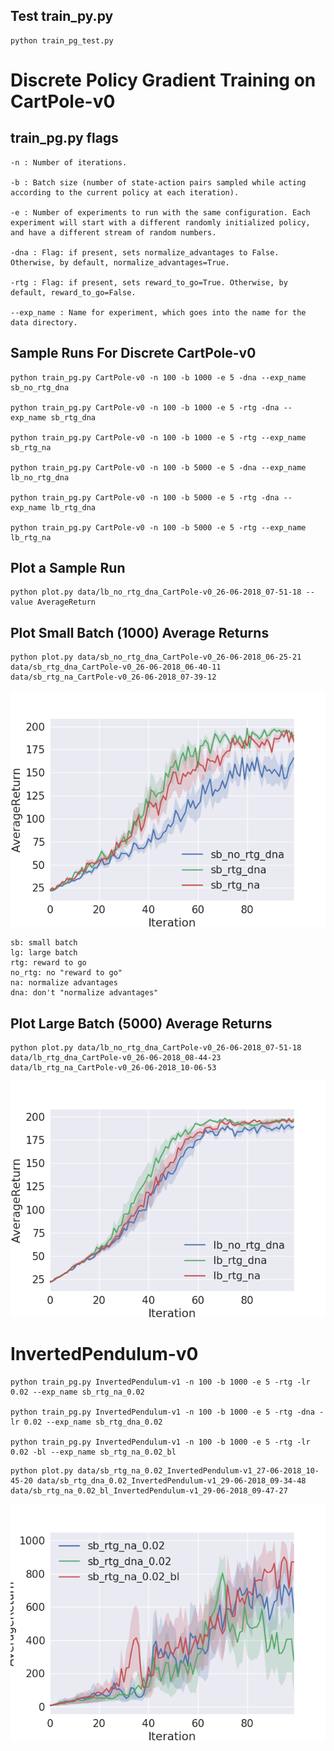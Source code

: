 ## Test train_py.py
```
python train_pg_test.py
```

# Discrete Policy Gradient Training on CartPole-v0

## train_pg.py flags
```
-n : Number of iterations.

-b : Batch size (number of state-action pairs sampled while acting according to the current policy at each iteration).

-e : Number of experiments to run with the same configuration. Each experiment will start with a different randomly initialized policy, and have a different stream of random numbers.

-dna : Flag: if present, sets normalize_advantages to False. Otherwise, by default, normalize_advantages=True.

-rtg : Flag: if present, sets reward_to_go=True. Otherwise, by default, reward_to_go=False.

--exp_name : Name for experiment, which goes into the name for the data directory.
```

## Sample Runs For Discrete CartPole-v0
```
python train_pg.py CartPole-v0 -n 100 -b 1000 -e 5 -dna --exp_name sb_no_rtg_dna

python train_pg.py CartPole-v0 -n 100 -b 1000 -e 5 -rtg -dna --exp_name sb_rtg_dna

python train_pg.py CartPole-v0 -n 100 -b 1000 -e 5 -rtg --exp_name sb_rtg_na

python train_pg.py CartPole-v0 -n 100 -b 5000 -e 5 -dna --exp_name lb_no_rtg_dna

python train_pg.py CartPole-v0 -n 100 -b 5000 -e 5 -rtg -dna --exp_name lb_rtg_dna

python train_pg.py CartPole-v0 -n 100 -b 5000 -e 5 -rtg --exp_name lb_rtg_na
```
## Plot a Sample Run
```
python plot.py data/lb_no_rtg_dna_CartPole-v0_26-06-2018_07-51-18 --value AverageReturn
```
## Plot Small Batch (1000) Average Returns
```
python plot.py data/sb_no_rtg_dna_CartPole-v0_26-06-2018_06-25-21 data/sb_rtg_dna_CartPole-v0_26-06-2018_06-40-11 data/sb_rtg_na_CartPole-v0_26-06-2018_07-39-12
```
![Small Batch Returns](charts/avg_return_cartpole_smbatch_1000.png)

```
sb: small batch
lg: large batch
rtg: reward to go
no_rtg: no "reward to go"
na: normalize advantages
dna: don't "normalize advantages"
```

## Plot Large Batch (5000) Average Returns
```
python plot.py data/lb_no_rtg_dna_CartPole-v0_26-06-2018_07-51-18 data/lb_rtg_dna_CartPole-v0_26-06-2018_08-44-23 data/lb_rtg_na_CartPole-v0_26-06-2018_10-06-53
```
![Large Batch Returns](charts/avg_return_cartpole_lgbatch_5000.png)

# InvertedPendulum-v0
```
python train_pg.py InvertedPendulum-v1 -n 100 -b 1000 -e 5 -rtg -lr 0.02 --exp_name sb_rtg_na_0.02

python train_pg.py InvertedPendulum-v1 -n 100 -b 1000 -e 5 -rtg -dna -lr 0.02 --exp_name sb_rtg_dna_0.02

python train_pg.py InvertedPendulum-v1 -n 100 -b 1000 -e 5 -rtg -lr 0.02 -bl --exp_name sb_rtg_na_0.02_bl

```

```
python plot.py data/sb_rtg_na_0.02_InvertedPendulum-v1_27-06-2018_10-45-20 data/sb_rtg_dna_0.02_InvertedPendulum-v1_29-06-2018_09-34-48 data/sb_rtg_na_0.02_bl_InvertedPendulum-v1_29-06-2018_09-47-27 
```
![InvertedPendulum Returns](charts/avg_return_invertedpendulum.png)